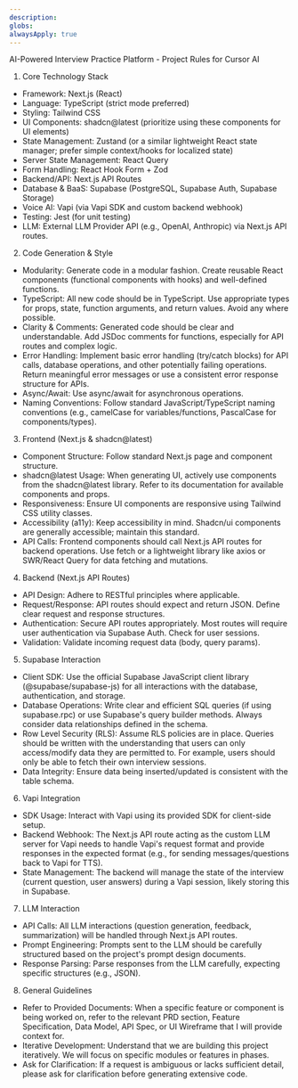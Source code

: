 ```yaml
---
description:
globs:
alwaysApply: true
---
```


AI-Powered Interview Practice Platform - Project Rules for Cursor AI

1. Core Technology Stack

- Framework: Next.js (React)
- Language: TypeScript (strict mode preferred)
- Styling: Tailwind CSS
- UI Components: shadcn@latest (prioritize using these components for UI elements)
- State Management: Zustand (or a similar lightweight React state manager; prefer simple context/hooks for localized state)
- Server State Management: React Query
- Form Handling: React Hook Form + Zod
- Backend/API: Next.js API Routes
- Database & BaaS: Supabase (PostgreSQL, Supabase Auth, Supabase Storage)
- Voice AI: Vapi (via Vapi SDK and custom backend webhook)
- Testing: Jest (for unit testing)
- LLM: External LLM Provider API (e.g., OpenAI, Anthropic) via Next.js API routes.

2. Code Generation & Style

- Modularity: Generate code in a modular fashion. Create reusable React components (functional components with hooks) and well-defined functions.
- TypeScript: All new code should be in TypeScript. Use appropriate types for props, state, function arguments, and return values. Avoid any where possible.
- Clarity & Comments: Generated code should be clear and understandable. Add JSDoc comments for functions, especially for API routes and complex logic.
- Error Handling: Implement basic error handling (try/catch blocks) for API calls, database operations, and other potentially failing operations. Return meaningful error messages or use a consistent error response structure for APIs.
- Async/Await: Use async/await for asynchronous operations.
- Naming Conventions: Follow standard JavaScript/TypeScript naming conventions (e.g., camelCase for variables/functions, PascalCase for components/types).

3. Frontend (Next.js & shadcn@latest)

- Component Structure: Follow standard Next.js page and component structure.
- shadcn@latest Usage: When generating UI, actively use components from the shadcn@latest library. Refer to its documentation for available components and props.
- Responsiveness: Ensure UI components are responsive using Tailwind CSS utility classes.
- Accessibility (a11y): Keep accessibility in mind. Shadcn/ui components are generally accessible; maintain this standard.
- API Calls: Frontend components should call Next.js API routes for backend operations. Use fetch or a lightweight library like axios or SWR/React Query for data fetching and mutations.

4. Backend (Next.js API Routes)

- API Design: Adhere to RESTful principles where applicable.
- Request/Response: API routes should expect and return JSON. Define clear request and response structures.
- Authentication: Secure API routes appropriately. Most routes will require user authentication via Supabase Auth. Check for user sessions.
- Validation: Validate incoming request data (body, query params).

5. Supabase Interaction

- Client SDK: Use the official Supabase JavaScript client library (@supabase/supabase-js) for all interactions with the database, authentication, and storage.
- Database Operations:
  Write clear and efficient SQL queries (if using supabase.rpc) or use Supabase's query builder methods.
  Always consider data relationships defined in the schema.
- Row Level Security (RLS): Assume RLS policies are in place. Queries should be written with the understanding that users can only access/modify data they are permitted to. For example, users should only be able to fetch their own interview sessions.
- Data Integrity: Ensure data being inserted/updated is consistent with the table schema.

6. Vapi Integration

- SDK Usage: Interact with Vapi using its provided SDK for client-side setup.
- Backend Webhook: The Next.js API route acting as the custom LLM server for Vapi needs to handle Vapi's request format and provide responses in the expected format (e.g., for sending messages/questions back to Vapi for TTS).
- State Management: The backend will manage the state of the interview (current question, user answers) during a Vapi session, likely storing this in Supabase.

7. LLM Interaction

- API Calls: All LLM interactions (question generation, feedback, summarization) will be handled through Next.js API routes.
- Prompt Engineering: Prompts sent to the LLM should be carefully structured based on the project's prompt design documents.
- Response Parsing: Parse responses from the LLM carefully, expecting specific structures (e.g., JSON).

8. General Guidelines

- Refer to Provided Documents: When a specific feature or component is being worked on, refer to the relevant PRD section, Feature Specification, Data Model, API Spec, or UI Wireframe that I will provide context for.
- Iterative Development: Understand that we are building this project iteratively. We will focus on specific modules or features in phases.
- Ask for Clarification: If a request is ambiguous or lacks sufficient detail, please ask for clarification before generating extensive code.
